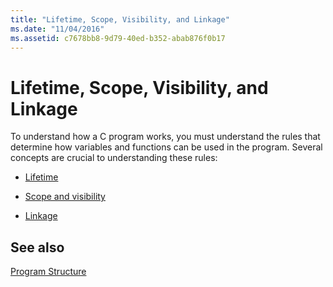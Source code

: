```yaml
---
title: "Lifetime, Scope, Visibility, and Linkage"
ms.date: "11/04/2016"
ms.assetid: c7678bb8-9d79-40ed-b352-abab876f0b17
---
```

# Lifetime, Scope, Visibility, and Linkage

To understand how a C program works, you must understand the rules that determine how variables and functions can be used in the program. Several concepts are crucial to understanding these rules:

- [Lifetime](../c-language/lifetime.md)

- [Scope and visibility](../c-language/scope-and-visibility.md)

- [Linkage](../c-language/linkage.md)

## See also

[Program Structure](../c-language/program-structure.md)
